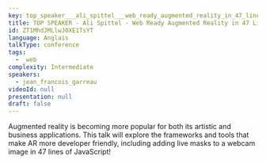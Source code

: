 ```yaml
---
key: top_speaker___ali_spittel___web_ready_augmented_reality_in_47_lines_of_code
title: TOP SPEAKER - Ali Spittel - Web Ready Augmented Reality in 47 Lines of Code
id: ZT1MhdJMLlwJ0XE1TsYT
language: Anglais
talkType: conference
tags:
  - _web
complexity: Intermediate
speakers:
  - jean_francois_garreau
videoId: null
presentation: null
draft: false
---
```

Augmented reality is becoming more popular for both its artistic and business applications. This talk will explore the frameworks and tools that make AR more developer friendly, including adding live masks to a webcam image in 47 lines of JavaScript!